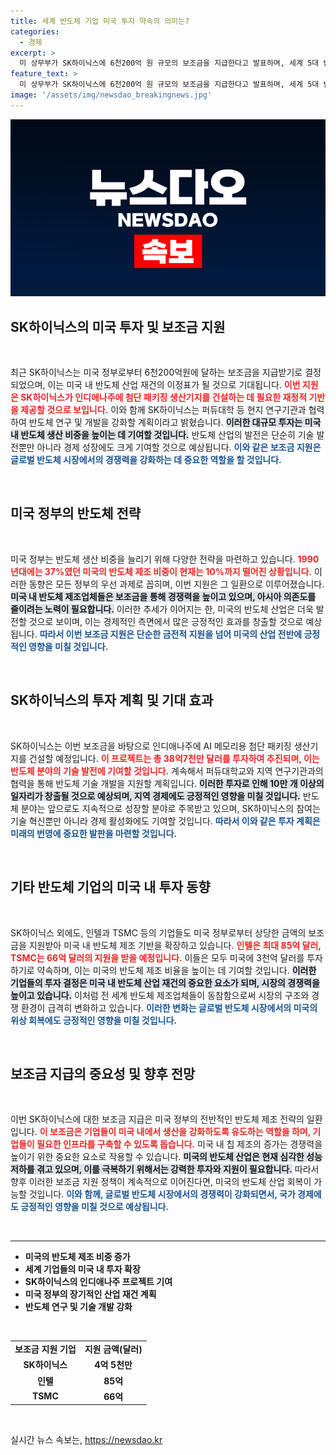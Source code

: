 ```yaml
---
title: 세계 반도체 기업 미국 투자 약속의 의미는?
categories:
  - 경제
excerpt: >
  미 상무부가 SK하이닉스에 6천200억 원 규모의 보조금을 지급한다고 발표하며, 세계 5대 반도체 제조업체가 미국 내 공장 건설에 나선다. 이는 미국 반도체 산업 재건을 위한 중요한 이정표로, 향후 10만 개 이상의 일자리를 창출할 것으로 기대된다.
feature_text: >
  미 상무부가 SK하이닉스에 6천200억 원 규모의 보조금을 지급한다고 발표하며, 세계 5대 반도체 제조업체가 미국 내 공장 건설에 나선다. 이는 미국 반도체 산업 재건을 위한 중요한 이정표로, 향후 10만 개 이상의 일자리를 창출할 것으로 기대된다.
image: '/assets/img/newsdao_breakingnews.jpg'
---
```


<p><img src="/assets/img/newsdao_breakingnews.jpg" alt="ranknews 속보" /></p>

<h2 data-ke-size="size26">SK하이닉스의 미국 투자 및 보조금 지원</h2>

<p data-ke-size="size16">&nbsp;</p>

<p>최근 SK하이닉스는 미국 정부로부터 6천200억원에 달하는 보조금을 지급받기로 결정되었으며, 이는 미국 내 반도체 산업 재건의 이정표가 될 것으로 기대됩니다. <b><span style="color: #ee2323;">이번 지원은 SK하이닉스가 인디애나주에 첨단 패키징 생산기지를 건설하는 데 필요한 재정적 기반을 제공할 것으로 보입니다.</span></b> 이와 함께 SK하이닉스는 퍼듀대학 등 현지 연구기관과 협력하여 반도체 연구 및 개발을 강화할 계획이라고 밝혔습니다. <b><span style="background-color: #21538527;">이러한 대규모 투자는 미국 내 반도체 생산 비중을 높이는 데 기여할 것입니다.</span></b> 반도체 산업의 발전은 단순히 기술 발전뿐만 아니라 경제 성장에도 크게 기여할 것으로 예상됩니다. <b><span style="color: #1a5490;">이와 같은 보조금 지원은 글로벌 반도체 시장에서의 경쟁력을 강화하는 데 중요한 역할을 할 것입니다.</span></b></p>

<p data-ke-size="size16">&nbsp;</p>

<h2 data-ke-size="size26">미국 정부의 반도체 전략</h2>

<p data-ke-size="size16">&nbsp;</p>

<p>미국 정부는 반도체 생산 비중을 늘리기 위해 다양한 전략을 마련하고 있습니다. <b><span style="color: #ee2323;">1990년대에는 37%였던 미국의 반도체 제조 비중이 현재는 10%까지 떨어진 상황입니다.</span></b> 이러한 동향은 모든 정부의 우선 과제로 꼽히며, 이번 지원은 그 일환으로 이루어졌습니다. <b><span style="background-color: #21538527;">미국 내 반도체 제조업체들은 보조금을 통해 경쟁력을 높이고 있으며, 아시아 의존도를 줄이려는 노력이 필요합니다.</span></b> 이러한 추세가 이어지는 한, 미국의 반도체 산업은 더욱 발전할 것으로 보이며, 이는 경제적인 측면에서 많은 긍정적인 효과를 창출할 것으로 예상됩니다. <b><span style="color: #1a5490;">따라서 이번 보조금 지원은 단순한 금전적 지원을 넘어 미국의 산업 전반에 긍정적인 영향을 미칠 것입니다.</span></b></p>

<p data-ke-size="size16">&nbsp;</p>

<h2 data-ke-size="size26">SK하이닉스의 투자 계획 및 기대 효과</h2>

<p data-ke-size="size16">&nbsp;</p>

<p>SK하이닉스는 이번 보조금을 바탕으로 인디애나주에 AI 메모리용 첨단 패키징 생산기지를 건설할 예정입니다. <b><span style="color: #ee2323;">이 프로젝트는 총 38억7천만 달러를 투자하여 추진되며, 이는 반도체 분야의 기술 발전에 기여할 것입니다.</span></b> 계속해서 퍼듀대학교와 지역 연구기관과의 협력을 통해 반도체 기술 개발을 지원할 계획입니다. <b><span style="background-color: #21538527;">이러한 투자로 인해 10만 개 이상의 일자리가 창출될 것으로 예상되며, 지역 경제에도 긍정적인 영향을 미칠 것입니다.</span></b> 반도체 분야는 앞으로도 지속적으로 성장할 분야로 주목받고 있으며, SK하이닉스의 참여는 기술 혁신뿐만 아니라 경제 활성화에도 기여할 것입니다. <b><span style="color: #1a5490;">따라서 이와 같은 투자 계획은 미래의 번영에 중요한 발판을 마련할 것입니다.</span></b></p>

<p data-ke-size="size16">&nbsp;</p>

<h2 data-ke-size="size26">기타 반도체 기업의 미국 내 투자 동향</h2>

<p data-ke-size="size16">&nbsp;</p>

<p>SK하이닉스 외에도, 인텔과 TSMC 등의 기업들도 미국 정부로부터 상당한 금액의 보조금을 지원받아 미국 내 반도체 제조 기반을 확장하고 있습니다. <b><span style="color: #ee2323;">인텔은 최대 85억 달러, TSMC는 66억 달러의 지원을 받을 예정입니다.</span></b> 이들은 모두 미국에 3천억 달러를 투자하기로 약속하며, 이는 미국의 반도체 제조 비율을 높이는 데 기여할 것입니다. <b><span style="background-color: #21538527;">이러한 기업들의 투자 결정은 미국 내 반도체 산업 재건의 중요한 요소가 되며, 시장의 경쟁력을 높이고 있습니다.</span></b> 이처럼 전 세계 반도체 제조업체들이 동참함으로써 시장의 구조와 경쟁 환경이 급격히 변화하고 있습니다. <b><span style="color: #1a5490;">이러한 변화는 글로벌 반도체 시장에서의 미국의 위상 회복에도 긍정적인 영향을 미칠 것입니다.</span></b></p>

<p data-ke-size="size16">&nbsp;</p>

<h2 data-ke-size="size26">보조금 지급의 중요성 및 향후 전망</h2>

<p data-ke-size="size16">&nbsp;</p>

<p>이번 SK하이닉스에 대한 보조금 지급은 미국 정부의 전반적인 반도체 제조 전략의 일환입니다. <b><span style="color: #ee2323;">이 보조금은 기업들이 미국 내에서 생산을 강화하도록 유도하는 역할을 하며, 기업들이 필요한 인프라를 구축할 수 있도록 돕습니다.</span></b> 미국 내 칩 제조의 증가는 경쟁력을 높이기 위한 중요한 요소로 작용할 수 있습니다. <b><span style="background-color: #21538527;">미국의 반도체 산업은 현재 심각한 성능 저하를 겪고 있으며, 이를 극복하기 위해서는 강력한 투자와 지원이 필요합니다.</span></b> 따라서 향후 이러한 보조금 지원 정책이 계속적으로 이어진다면, 미국의 반도체 산업 회복이 가능할 것입니다. <b><span style="color: #1a5490;">이와 함께, 글로벌 반도체 시장에서의 경쟁력이 강화되면서, 국가 경제에도 긍정적인 영향을 미칠 것으로 예상됩니다.</span></b></p>

<p data-ke-size="size16">&nbsp;</p>

<hr>

<ul>
<li><b>미국의 반도체 제조 비중 증가</b></li>
<li><b>세계 기업들의 미국 내 투자 확장</b></li>
<li><b>SK하이닉스의 인디애나주 프로젝트 기여</b></li>
<li><b>미국 정부의 장기적인 산업 재건 계획</b></li>
<li><b>반도체 연구 및 기술 개발 강화</b></li>
</ul>

<p data-ke-size="size16">&nbsp;</p>

<table>
<tr>
<td style="text-align: center; height: 17px;"><b>보조금 지원 기업</b></td>
<td style="text-align: center; height: 17px;"><b>지원 금액(달러)</b></td>
</tr>
<tr>
<td style="text-align: center; height: 17px;"><b>SK하이닉스</b></td>
<td style="text-align: center; height: 17px;"><b>4억 5천만</b></td>
</tr>
<tr>
<td style="text-align: center; height: 17px;"><b>인텔</b></td>
<td style="text-align: center; height: 17px;"><b>85억</b></td>
</tr>
<tr>
<td style="text-align: center; height: 17px;"><b>TSMC</b></td>
<td style="text-align: center; height: 17px;"><b>66억</b></td>
</tr>
</table>

<p data-ke-size="size16">&nbsp;</p>
실시간 뉴스 속보는, <a href="https://newsdao.kr" rel="dofollow">https://newsdao.kr</a>


